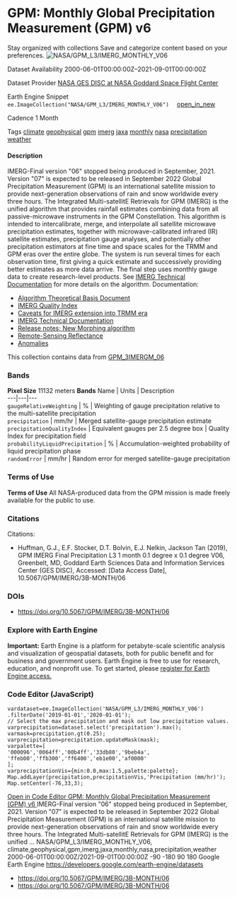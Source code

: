  
#  GPM: Monthly Global Precipitation Measurement (GPM) v6 
Stay organized with collections  Save and categorize content based on your preferences. 
![NASA/GPM_L3/IMERG_MONTHLY_V06](https://developers.google.com/earth-engine/datasets/images/NASA/NASA_GPM_L3_IMERG_MONTHLY_V06_sample.png) 

Dataset Availability
    2000-06-01T00:00:00Z–2021-09-01T00:00:00Z 

Dataset Provider
     [ NASA GES DISC at NASA Goddard Space Flight Center ](https://doi.org/10.5067/GPM/IMERG/3B-MONTH/06) 

Earth Engine Snippet
     `    ee.ImageCollection("NASA/GPM_L3/IMERG_MONTHLY_V06")   ` [ open_in_new ](https://code.earthengine.google.com/?scriptPath=Examples:Datasets/NASA/NASA_GPM_L3_IMERG_MONTHLY_V06) 

Cadence
    1 Month 

Tags
     [climate](https://developers.google.com/earth-engine/datasets/tags/climate) [geophysical](https://developers.google.com/earth-engine/datasets/tags/geophysical) [gpm](https://developers.google.com/earth-engine/datasets/tags/gpm) [imerg](https://developers.google.com/earth-engine/datasets/tags/imerg) [jaxa](https://developers.google.com/earth-engine/datasets/tags/jaxa) [monthly](https://developers.google.com/earth-engine/datasets/tags/monthly) [nasa](https://developers.google.com/earth-engine/datasets/tags/nasa) [precipitation](https://developers.google.com/earth-engine/datasets/tags/precipitation) [weather](https://developers.google.com/earth-engine/datasets/tags/weather)
#### Description
IMERG-Final version "06" stopped being produced in September, 2021. Version "07" is expected to be released in September 2022
Global Precipitation Measurement (GPM) is an international satellite mission to provide next-generation observations of rain and snow worldwide every three hours. The Integrated Multi-satellitE Retrievals for GPM (IMERG) is the unified algorithm that provides rainfall estimates combining data from all passive-microwave instruments in the GPM Constellation.
This algorithm is intended to intercalibrate, merge, and interpolate all satellite microwave precipitation estimates, together with microwave-calibrated infrared (IR) satellite estimates, precipitation gauge analyses, and potentially other precipitation estimators at fine time and space scales for the TRMM and GPM eras over the entire globe. The system is run several times for each observation time, first giving a quick estimate and successively providing better estimates as more data arrive. The final step uses monthly gauge data to create research-level products. See [IMERG Technical Documentation](https://pmm.nasa.gov/sites/default/files/document_files/IMERG_doc.pdf) for more details on the algorithm.
Documentation:
  * [Algorithm Theoretical Basis Document](https://docserver.gesdisc.eosdis.nasa.gov/public/project/GPM/IMERG_ATBD_V06.pdf)
  * [IMERG Quality Index](https://docserver.gesdisc.eosdis.nasa.gov/public/project/GPM/IMERGV06_QI.pdf)
  * [Caveats for IMERG extension into TRMM era](https://docserver.gesdisc.eosdis.nasa.gov/public/project/GPM/IMERGV06_TRMMera-caveats.pdf)
  * [IMERG Technical Documentation](https://docserver.gesdisc.eosdis.nasa.gov/public/project/GPM/IMERG_doc.06.pdf)
  * [Release notes; New Morphing algorithm](https://docserver.gesdisc.eosdis.nasa.gov/public/project/GPM/MorphingInV06IMERG.pdf)
  * [Remote-Sensing Reflectance](https://gpm1.gesdisc.eosdis.nasa.gov/data/GPM_L3/doc/README.GPM.pdf)
  * [Anomalies](https://gpmweb2https.pps.eosdis.nasa.gov/tsdis/AB/docs/gpm_anomalous.html)


This collection contains data from [GPM_3IMERGM_06](https://disc.gsfc.nasa.gov/datasets/GPM_3IMERGM_V06/summary)
### Bands
**Pixel Size** 11132 meters 
**Bands**
Name | Units | Description  
---|---|---  
`gaugeRelativeWeighting` | % | Weighting of gauge precipitation relative to the multi-satellite precipitation  
`precipitation` | mm/hr | Merged satellite-gauge precipitation estimate  
`precipitationQualityIndex` | Equivalent gauges per 2.5 degree box | Quality Index for precipitation field  
`probabilityLiquidPrecipitation` | % | Accumulation-weighted probability of liquid precipitation phase  
`randomError` | mm/hr | Random error for merged satellite-gauge precipitation  
### Terms of Use
**Terms of Use**
All NASA-produced data from the GPM mission is made freely available for the public to use.
### Citations
Citations:
  * Huffman, G.J., E.F. Stocker, D.T. Bolvin, E.J. Nelkin, Jackson Tan (2019), GPM IMERG Final Precipitation L3 1 month 0.1 degree x 0.1 degree V06, Greenbelt, MD, Goddard Earth Sciences Data and Information Services Center (GES DISC), Accessed: [Data Access Date], 10.5067/GPM/IMERG/3B-MONTH/06


### DOIs
  * [ https://doi.org/10.5067/GPM/IMERG/3B-MONTH/06 ](https://doi.org/10.5067/GPM/IMERG/3B-MONTH/06)


### Explore with Earth Engine
**Important:** Earth Engine is a platform for petabyte-scale scientific analysis and visualization of geospatial datasets, both for public benefit and for business and government users. Earth Engine is free to use for research, education, and nonprofit use. To get started, please [register for Earth Engine access.](https://console.cloud.google.com/earth-engine)
### Code Editor (JavaScript)
```
vardataset=ee.ImageCollection('NASA/GPM_L3/IMERG_MONTHLY_V06')
.filterDate('2019-01-01','2020-01-01');
// Select the max precipitation and mask out low precipitation values.
varprecipitation=dataset.select('precipitation').max();
varmask=precipitation.gt(0.25);
varprecipitation=precipitation.updateMask(mask);
varpalette=[
'000096','0064ff','00b4ff','33db80','9beb4a',
'ffeb00','ffb300','ff6400','eb1e00','af0000'
];
varprecipitationVis={min:0.0,max:1.5,palette:palette};
Map.addLayer(precipitation,precipitationVis,'Precipitation (mm/hr)');
Map.setCenter(-76,33,3);
```
[ Open in Code Editor ](https://code.earthengine.google.com/?scriptPath=Examples:Datasets/NASA/NASA_GPM_L3_IMERG_MONTHLY_V06)
[ GPM: Monthly Global Precipitation Measurement (GPM) v6 ](https://developers.google.com/earth-engine/datasets/catalog/NASA_GPM_L3_IMERG_MONTHLY_V06)
IMERG-Final version "06" stopped being produced in September, 2021. Version "07" is expected to be released in September 2022 Global Precipitation Measurement (GPM) is an international satellite mission to provide next-generation observations of rain and snow worldwide every three hours. The Integrated Multi-satellitE Retrievals for GPM (IMERG) is the unified …
NASA/GPM_L3/IMERG_MONTHLY_V06, climate,geophysical,gpm,imerg,jaxa,monthly,nasa,precipitation,weather 
2000-06-01T00:00:00Z/2021-09-01T00:00:00Z
-90 -180 90 180 
Google Earth Engine
https://developers.google.com/earth-engine/datasets
  * [ https://doi.org/10.5067/GPM/IMERG/3B-MONTH/06 ](https://doi.org/https://doi.org/10.5067/GPM/IMERG/3B-MONTH/06)
  * [ https://doi.org/10.5067/GPM/IMERG/3B-MONTH/06 ](https://doi.org/https://developers.google.com/earth-engine/datasets/catalog/NASA_GPM_L3_IMERG_MONTHLY_V06)


